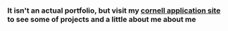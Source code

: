 ### It isn't an actual portfolio, but visit my [cornell application site](https://eriktocornell.com/) to see some of projects and a little about me about me
